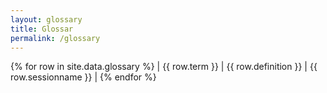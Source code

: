```yaml
---
layout: glossary
title: Glossar
permalink: /glossary
---
```


{% for row in site.data.glossary %}
| {{ row.term }} | {{ row.definition }} | {{ row.sessionname }} |
{% endfor %}
